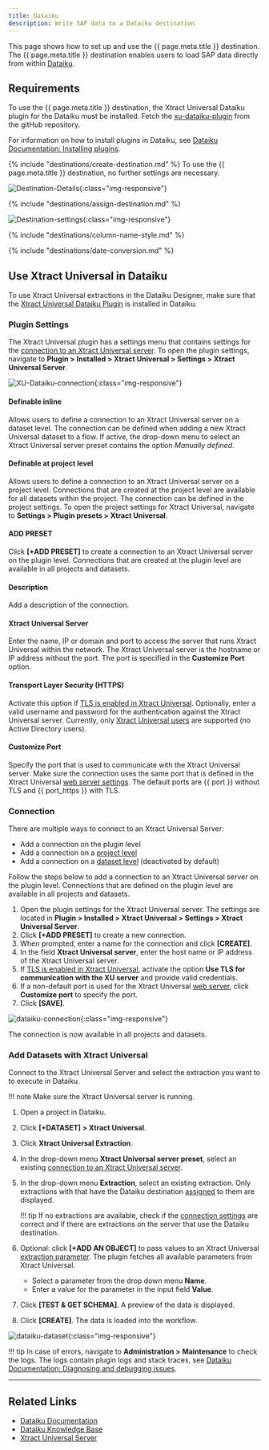 ```yaml
---
title: Dataiku
description: Write SAP data to a Dataiku destination
---
```


This page shows how to set up and use the {{ page.meta.title }} destination. 
The {{ page.meta.title }} destination enables users to load SAP data directly from within [Dataiku](https://www.dataiku.com/).


## Requirements

To use the {{ page.meta.title }} destination, the Xtract Universal Dataiku plugin for the Dataiku must be installed. 
Fetch the [xu-dataiku-plugin](https://github.com/theobald-software/xu-dataiku-plugin) from the gitHub repository.

For information on how to install plugins in Dataiku, see [Dataiku Documentation: Installing plugins](https://doc.dataiku.com/dss/latest/plugins/installing.html).


<!---
The plugin is available in the [Dataiku Plugin Store]().
-->

{% include "destinations/create-destination.md" %}
To use the {{ page.meta.title }} destination, no further settings are necessary.

![Destination-Details](../../assets/images/documentation/destinations/dataiku/destination-details.png){:class="img-responsive"}

{% include "destinations/assign-destination.md" %}

![Destination-settings](../../assets/images/documentation/destinations/dataiku/destination-settings.png){:class="img-responsive"}

{% include "destinations/column-name-style.md" %}

{% include "destinations/date-conversion.md" %}


## Use Xtract Universal in Dataiku

To use Xtract Universal extractions in the Dataiku Designer, make sure that the [Xtract Universal Dataiku Plugin](https://github.com/theobald-software/xu-dataiku-plugin) is installed in Dataiku. 


### Plugin Settings

The Xtract Universal plugin has a settings menu that contains settings for the [connection to an Xtract Universal server](#connection).
To open the plugin settings, navigate to **Plugin > Installed > Xtract Universal > Settings > Xtract Universal Server**.

![XU-Dataiku-connection](../../assets/images/documentation/destinations/dataiku/XU-Dataiku-connection.png){:class="img-responsive"}

#### Definable inline
Allows users to define a connection to an Xtract Universal server on a dataset level.
The connection can be defined when adding a new Xtract Universal dataset to a flow. 
If active, the drop-down menu to select an Xtract Universal server preset contains the option *Manually defined*.


#### Definable at project level
Allows users to define a connection to an Xtract Universal server on a project level.
Connections that are created at the project level are available for all datasets within the project.
The connection can be defined in the project settings. To open the project settings for Xtract Universal, navigate to **Settings > Plugin presets > Xtract Universal**.

#### ADD PRESET
Click **[+ADD PRESET]** to create a connection to an Xtract Universal server on the plugin level.
Connections that are created at the plugin level are available in all projects and datasets.

#### Description
Add a description of the connection.

#### Xtract Universal Server
Enter the name, IP or domain and port to access the server that runs Xtract Universal within the network.
The Xtract Universal server is the hostname or IP address without the port. The port is specified in the **Customize Port** option.

#### Transport Layer Security (HTTPS)
Activate this option if [TLS is enabled in Xtract Universal](../access-restrictions/restrict-server-access.md/#activate-tls-encryption).
Optionally, enter a valid username and password for the authentication against the Xtract Universal server.
Currently, only [Xtract Universal users](../access-restrictions/user-management.md/#create-custom-users) are supported (no Active Directory users).


#### Customize Port
Specify the port that is used to communicate with the Xtract Universal server.
Make sure the connection uses the same port that is defined in the Xtract Universal [web server settings](../server/server-settings.md/#web-server).
The default ports are {{ port }} without TLS and {{ port_https }} with TLS.

### Connection

There are multiple ways to connect to an Xtract Universal Server:
- Add a connection on the plugin level
- Add a connection on a [project level](#definable-at-project-level)
- Add a connection on a [dataset level](#definable-inline) (deactivated by default)

Follow the steps below to add a connection to an Xtract Universal server on the plugin level.
Connections that are defined on the plugin level are available in all projects and datasets.

1. Open the plugin settings for the Xtract Universal server. 
The settings are located in **Plugin > Installed > Xtract Universal > Settings > Xtract Universal Server**.
2. Click **[+ADD PRESET]** to create a new connection.
3. When prompted, enter a name for the connection and click **[CREATE]**.
4. In the field **Xtract Universal server**, enter the host name or IP address of the Xtract Universal server.
5. If [TLS is enabled in Xtract Universal](../access-restrictions/restrict-server-access.md/#activate-tls-encryption), activate the option **Use TLS for communication with the XU server** and provide valid credentials.
6. If a non-default port is used for the Xtract Universal [web server](../server/server-settings.md/#web-server), click **Customize port** to specify the port.
7. Click **[SAVE]**.

![dataiku-connection](../../assets/images/documentation/destinations/dataiku/dataiku-connection.gif){:class="img-responsive"}

The connection is now available in all projects and datasets.


### Add Datasets with Xtract Universal

Connect to the Xtract Universal Server and select the extraction you want to to execute in Dataiku.

!!! note
	Make sure the Xtract Universal server is running.

1. Open a project in Dataiku.
2. Click **[+DATASET] >	Xtract Universal**.
3. Click **Xtract Universal Extraction**.
4. In the drop-down menu **Xtract Universal server preset**, select an existing [connection to an Xtract Universal server](#connection).
5. In the drop-down menu **Extraction**, select an existing extraction.
Only extractions with that have the Dataiku destination [assigned](#assign-the-dataiku-destination-to-an-extraction) to them are displayed. 

	!!! tip
		If no extractions are available, check if the [connection settings](#plugin-settings) are correct and if there are extractions on the server that use the Dataiku destination.

6. Optional: click **[+ADD AN OBJECT]** to pass values to an Xtract Universal [extraction parameter](../parameters/extraction-parameters.md). 
The plugin fetches all available parameters from Xtract Universal.
	- Select a parameter from the drop down menu **Name**.
	- Enter a value for the parameter in the input field **Value**.
7. Click **[TEST & GET SCHEMA]**. A preview of the data is displayed.
8. Click **[CREATE]**. The data is loaded into the workflow.
		
![dataiku-dataset](../../assets/images/documentation/destinations/dataiku/dataiku-dataset.gif){:class="img-responsive"}

!!! tip 
	In case of errors, navigate to **Administration > Maintenance** to check the logs. 
	The logs contain plugin logs and stack traces, see [Dataiku Documentation: Diagnosing and debugging issues](https://doc.dataiku.com/dss/latest/troubleshooting/diagnosing.html).

***

## Related Links
- [Dataiku Documentation](https://doc.dataiku.com/dss/latest/)
- [Dataiku Knowledge Base](https://knowledge.dataiku.com/latest/)
- [Xtract Universal Server](../server/index.md)